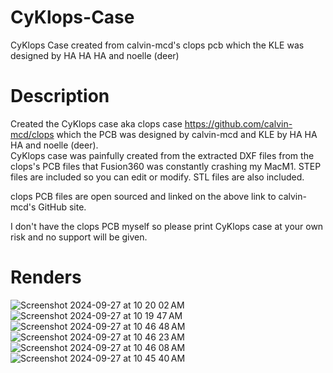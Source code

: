 # CyKlops-Case
CyKlops Case created from calvin-mcd's clops pcb which the KLE was designed by HA HA HA and noelle (deer)

# Description
Created the CyKlops case aka clops case https://github.com/calvin-mcd/clops which the PCB was designed by calvin-mcd and KLE by HA HA HA and noelle (deer).  
CyKlops case was painfully created from the extracted DXF files from the clops's PCB files that Fusion360 was constantly crashing my MacM1.
STEP files are included so you can edit or modify.
STL files are also included.

clops PCB files are open sourced and linked on the above link to calvin-mcd's GitHub site.

I don't have the clops PCB myself so please print CyKlops case at your own risk and no support will be given.

# Renders
![Screenshot 2024-09-27 at 10 20 02 AM](https://github.com/user-attachments/assets/1543f98c-322d-4929-9b08-45fad6b74923)
![Screenshot 2024-09-27 at 10 19 47 AM](https://github.com/user-attachments/assets/895228a2-347b-4454-a4b5-5d02c401d25e)
![Screenshot 2024-09-27 at 10 46 48 AM](https://github.com/user-attachments/assets/dfa21e83-b5c7-40ec-82dc-3123f67fd7da)
![Screenshot 2024-09-27 at 10 46 23 AM](https://github.com/user-attachments/assets/dfa089b7-8a5e-46e1-b22e-a1f489782438)
![Screenshot 2024-09-27 at 10 46 08 AM](https://github.com/user-attachments/assets/affc071f-0419-420f-b07a-dd70eaf9d945)
![Screenshot 2024-09-27 at 10 45 40 AM](https://github.com/user-attachments/assets/b19998d0-b87f-42ca-a6da-d06622152796)
